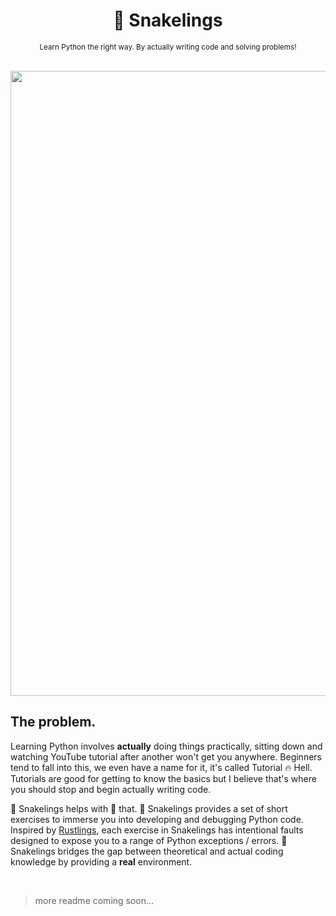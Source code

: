 <div align="center">

  # 🐍 Snakelings

  <sub>Learn Python the right way. By actually writing code and solving problems!</sub>

</div>

<br>

<img width="1000px" src="https://github.com/THEGOLDENPRO/snakelings/assets/66202304/ce48eae7-c2c6-4331-b7fe-a67bbfc07978">

## The problem.
Learning Python involves **actually** doing things practically, sitting down and watching YouTube tutorial after another won't get you anywhere. Beginners tend to fall into this, we even have a name for it, it's called Tutorial 🔥 Hell. Tutorials are good for getting to know the basics but I believe that's where you should stop and begin actually writing code.

🐍 Snakelings helps with 🌟 that. 🐍 Snakelings provides a set of short exercises to immerse you into developing and debugging Python code. Inspired by [Rustlings](https://github.com/rust-lang/rustlings), each exercise in Snakelings has intentional faults designed to expose you to a range of Python exceptions / errors. 🐍 Snakelings bridges the gap between theoretical and actual coding knowledge by providing a **real** environment.

<br>

> more readme coming soon...
